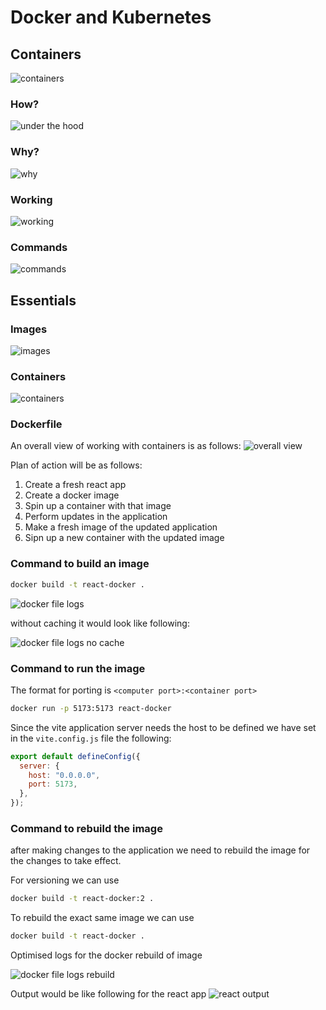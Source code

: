 # Docker and Kubernetes

## Containers

![containers](./01-containers/docker%20containers.png)

### How?

![under the hood](./01-containers/under%20the%20hood%20docker.png)

### Why?

![why](./01-containers/why%20to%20use.png)

### Working

![working](./01-containers/docker%20working.png)

### Commands

![commands](./01-containers/docker%20commands.png)

## Essentials

### Images

![images](./02-essentials/docker%20images.png)

### Containers

![containers](./02-essentials/docker%20containers.png)

### Dockerfile

An overall view of working with containers is as follows:
![overall view](./02-essentials/overall%20view.png)

Plan of action will be as follows:

1. Create a fresh react app
2. Create a docker image
3. Spin up a container with that image
4. Perform updates in the application
5. Make a fresh image of the updated application
6. Sipn up a new container with the updated image

### Command to build an image

```bash
docker build -t react-docker .
```

![docker file logs](./02-essentials/docker%20file%20logs.png)

without caching it would look like following:

![docker file logs no cache](./02-essentials/docker%20file%20logs%20-%20no%20cache.png)

### Command to run the image

The format for porting is `<computer port>:<container port>`

```bash
docker run -p 5173:5173 react-docker
```

Since the vite application server needs the host to be defined we have set in the `vite.config.js` file the following:

```javascript
export default defineConfig({
  server: {
    host: "0.0.0.0",
    port: 5173,
  },
});
```

### Command to rebuild the image

after making changes to the application we need to rebuild the image for the changes to take effect.

For versioning we can use

```bash
docker build -t react-docker:2 .
```

To rebuild the exact same image we can use

```bash
docker build -t react-docker .
```

Optimised logs for the docker rebuild of image

![docker file logs rebuild](./02-essentials/docker%20file%20logs%20optimised%20for%20rebuild.png)

Output would be like following for the react app
![react output](./02-essentials/react%20output.png)
